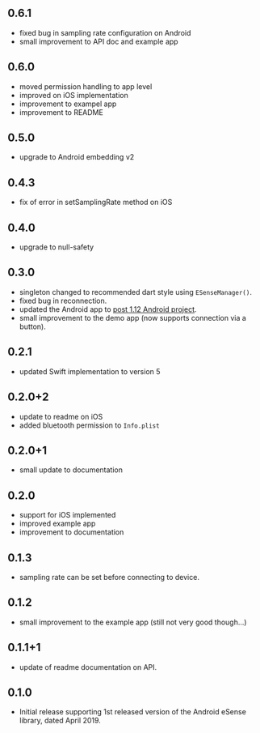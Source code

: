 ## 0.6.1
* fixed bug in sampling rate configuration on Android
* small improvement to API doc and example app

## 0.6.0
* moved permission handling to app level
* improved on iOS implementation
* improvement to exampel app
* improvement to README

## 0.5.0
* upgrade to Android embedding v2

## 0.4.3
* fix of error in setSamplingRate method on iOS

## 0.4.0
* upgrade to null-safety

## 0.3.0
* singleton changed to recommended dart style using `ESenseManager()`.
* fixed bug in reconnection.
* updated the Android app to [post 1.12 Android project](https://github.com/flutter/flutter/wiki/Upgrading-pre-1.12-Android-projects).
* small improvement to the demo app (now supports connection via a button).

## 0.2.1
* updated Swift implementation to version 5

## 0.2.0+2
* update to readme on iOS 
* added bluetooth permission to `Info.plist`

## 0.2.0+1
* small update to documentation

## 0.2.0
* support for iOS implemented
* improved example app
* improvement to documentation

## 0.1.3
* sampling rate can be set before connecting to device.

## 0.1.2
* small improvement to the example app (still not very good though...)

## 0.1.1+1
* update of readme documentation on API.

## 0.1.0
* Initial release supporting 1st released version of the Android eSense library, dated April 2019. 
